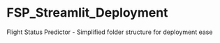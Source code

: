 # FSP_Streamlit_Deployment
Flight Status Predictor - Simplified folder structure for deployment ease
